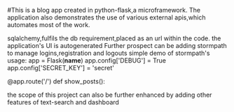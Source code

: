 #This is a blog app created in python-flask,a microframework.
The application also demonstrates the use of various external 
apis,which automates most of the work.

sqlalchemy,fulfils the db requirement,placed as an url within the code.
the application's UI is autogenerated
Further prospect can be adding stormpath to manage logins,registration and logouts
simple demo of stormpath's usage:
app = Flask(__name__)
app.config['DEBUG'] = True
app.config['SECRET_KEY'] = 'secret'



@app.route('/')
def show_posts():

the scope of this project can also be further enhanced by adding other features of text-search and dashboard
